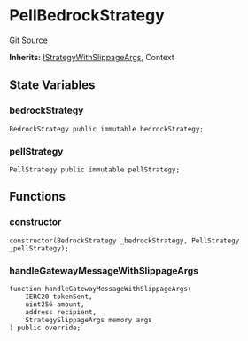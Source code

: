 # PellBedrockStrategy
[Git Source](https://github.com/bob-collective/bob/blob/master/src/gateway/strategy/PellStrategy.sol)

**Inherits:**
[IStrategyWithSlippageArgs](../../../gateway/IStrategy.sol/abstract.IStrategyWithSlippageArgs.md), Context


## State Variables
### bedrockStrategy

```solidity
BedrockStrategy public immutable bedrockStrategy;
```


### pellStrategy

```solidity
PellStrategy public immutable pellStrategy;
```


## Functions
### constructor


```solidity
constructor(BedrockStrategy _bedrockStrategy, PellStrategy _pellStrategy);
```

### handleGatewayMessageWithSlippageArgs


```solidity
function handleGatewayMessageWithSlippageArgs(
    IERC20 tokenSent,
    uint256 amount,
    address recipient,
    StrategySlippageArgs memory args
) public override;
```


